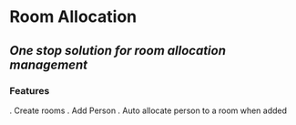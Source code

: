 Room Allocation
===============

*One stop solution for room allocation management*
--------------------------------------------------

### Features

. Create rooms
. Add Person
. Auto allocate person to a room when added